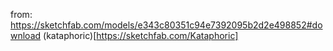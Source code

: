 from: https://sketchfab.com/models/e343c80351c94e7392095b2d2e498852#download 
(kataphoric)[https://sketchfab.com/Kataphoric]
